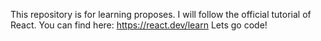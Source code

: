 This repository is for learning proposes.
I will follow the official tutorial of React. You can find here:
https://react.dev/learn
Lets go code!